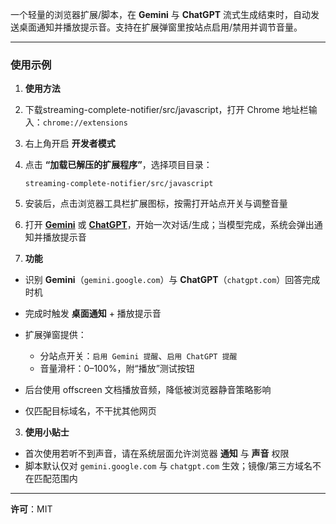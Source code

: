 一个轻量的浏览器扩展/脚本，在 **Gemini** 与 **ChatGPT** 流式生成结束时，自动发送桌面通知并播放提示音。支持在扩展弹窗里按站点启用/禁用并调节音量。

---

### 使用示例

1. **使用方法**

  1. 下载streaming-complete-notifier/src/javascript，打开 Chrome 地址栏输入：`chrome://extensions`
  2. 右上角开启 **开发者模式**
  3. 点击 **“加载已解压的扩展程序”**，选择项目目录：

     ```
     streaming-complete-notifier/src/javascript
     ```
  4. 安装后，点击浏览器工具栏扩展图标，按需打开站点开关与调整音量
  5. 打开 **[Gemini](https://gemini.google.com/)** 或 **[ChatGPT](https://chatgpt.com/)**，开始一次对话/生成；当模型完成，系统会弹出通知并播放提示音
  

2. **功能**

* 识别 **Gemini**（`gemini.google.com`）与 **ChatGPT**（`chatgpt.com`）回答完成时机
* 完成时触发 **桌面通知** + 播放提示音
* 扩展弹窗提供：

  * 分站点开关：`启用 Gemini 提醒`、`启用 ChatGPT 提醒`
  * 音量滑杆：0–100%，附“播放”测试按钮
* 后台使用 offscreen 文档播放音频，降低被浏览器静音策略影响
* 仅匹配目标域名，不干扰其他网页


3. **使用小贴士**

* 首次使用若听不到声音，请在系统层面允许浏览器 **通知** 与 **声音** 权限
* 脚本默认仅对 `gemini.google.com` 与 `chatgpt.com` 生效；镜像/第三方域名不在匹配范围内

---

**许可**：MIT

